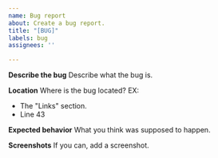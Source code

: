 ```yaml
---
name: Bug report
about: Create a bug report.
title: "[BUG]"
labels: bug
assignees: ''

---
```


**Describe the bug**
Describe what the bug is.

**Location**
Where is the bug located?
EX:
- The "Links" section.
- Line 43

**Expected behavior**
What you think was supposed to happen.

**Screenshots**
If you can, add a screenshot.
